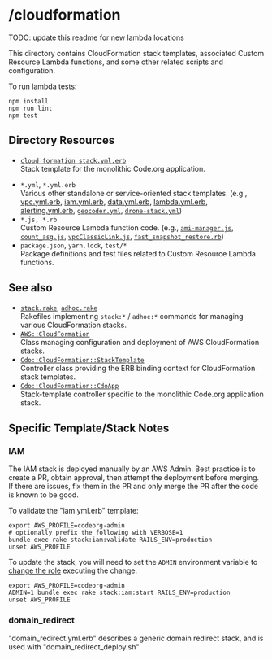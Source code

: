 # /cloudformation

TODO: update this readme for new lambda locations

This directory contains CloudFormation stack templates, associated Custom Resource Lambda functions, and some other related scripts and configuration.

To run lambda tests:

```
npm install
npm run lint
npm test
```

## Directory Resources

* [`cloud_formation_stack.yml.erb`](cloud_formation_stack.yml.erb)  
  Stack template for the monolithic Code.org application.
- `*.yml`, `*.yml.erb`  
  Various other standalone or service-oriented stack templates. (e.g., [vpc.yml.erb](vpc.yml.erb), [iam.yml.erb](iam.yml.erb), [data.yml.erb](data.yml.erb), [lambda.yml.erb](lambda.yml.erb), [alerting.yml.erb](alerting.yml.erb), [`geocoder.yml`](geocoder.yml), [`drone-stack.yml`](drone-stack.yml))
- `*.js, *.rb`  
  Custom Resource Lambda function code. (e.g., [`ami-manager.js`](ami-manager.js), [`count_asg.js`](count_asg.js), [`vpcClassicLink.js`](vpcClassicLink.js), [`fast_snapshot_restore.rb`](fast_snapshot_restore.rb))
- `package.json`, `yarn.lock`, `test/*`  
Package definitions and test files related to Custom Resource Lambda functions.

## See also

- [`stack.rake`](../../lib/rake/stack.rake), [`adhoc.rake`](../../lib/rake/adhoc.rake)  
  Rakefiles implementing `stack:*` / `adhoc:*` commands for managing various CloudFormation stacks.
- [`AWS::CloudFormation`](../../lib/cdo/aws/cloud_formation.rb)  
  Class managing configuration and deployment of AWS CloudFormation stacks.
- [`Cdo::CloudFormation::StackTemplate`](../../lib/cdo/cloud_formation/stack_template.rb)  
  Controller class providing the ERB binding context for CloudFormation stack templates.
- [`Cdo::CloudFormation::CdoApp`](../../lib/cdo/cloud_formation/cdo_app.rb)  
  Stack-template controller specific to the monolithic Code.org application stack.

## Specific Template/Stack Notes

### IAM

The IAM stack is deployed manually by an AWS Admin. Best practice is to create a PR, obtain approval, then attempt the deployment before merging. If there are issues, fix them in the PR and only merge the PR after the code is known to be good.

To validate the "iam.yml.erb" template:

```
export AWS_PROFILE=codeorg-admin
# optionally prefix the following with VERBOSE=1
bundle exec rake stack:iam:validate RAILS_ENV=production
unset AWS_PROFILE
```

To update the stack, you will need to set the `ADMIN` environment variable to [change the role](https://github.com/code-dot-org/code-dot-org/blob/staging/lib/cdo/aws/cloud_formation.rb#L207) executing the change.

```
export AWS_PROFILE=codeorg-admin
ADMIN=1 bundle exec rake stack:iam:start RAILS_ENV=production
unset AWS_PROFILE
```

### domain_redirect

"domain_redirect.yml.erb" describes a generic domain redirect stack, and is used with "domain_redirect_deploy.sh"
